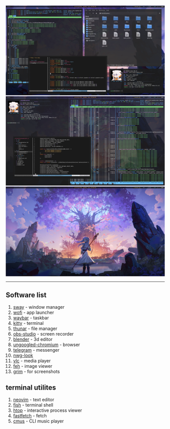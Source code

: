 ![](https://github.com/waflya-xleb/dotfiles/blob/main/github%20assets/2025-07-06_12%3A36%3A28.223186867_screenshot.png)
![](https://github.com/waflya-xleb/dotfiles/blob/main/github%20assets/2025-07-06_12%3A29%3A37.303557171_screenshot.png)
![](https://github.com/waflya-xleb/dotfiles/blob/main/github%20assets/2025-07-06_12%3A27%3A33.628693706_screenshot.png)
___
## Software list
1. [sway](https://github.com/swaywm/sway) - window manager
2. [wofi](https://github.com/SimplyCEO/wofi) - app launcher
3. [waybar](https://github.com/Alexays/Waybar) - taskbar
4. [kitty](https://github.com/kovidgoyal/kitty) - terminal
5. [thunar](https://github.com/xfce-mirror/thunar) - file manager
6. [obs-studio](https://github.com/obsproject/obs-studio) - screen recorder
7. [blender](https://github.com/blender/blender) - 3d editor
8. [ungoogled-chromium](https://github.com/ungoogled-software/ungoogled-chromium) - browser
9. [telegram](https://github.com/DrKLO/Telegram) - messenger
10. [nwg-look](https://github.com/nwg-piotr/nwg-look)
11. [vlc](https://github.com/videolan/vlc) - media player
12. [feh](https://github.com/derf/feh) - image viewer
13. [grim](https://github.com/GrimAnticheat/Grim) - for screenshots
## terminal utilites
1. [neovim](https://github.com/neovim/neovim) - text editor
2. [fish](https://github.com/fish-shell/fish-shell) - terminal shell
3. [htop](https://github.com/htop-dev/htop) - interactive process viewer
4. [fastfetch](https://github.com/fastfetch-cli/fastfetch) - fetch
5. [cmus](https://github.com/cmus/cmus) - CLI music player
